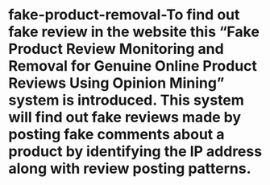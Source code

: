 # fake-product-removal-To find out fake review in the website this “Fake Product Review Monitoring and Removal for Genuine Online Product Reviews Using Opinion Mining” system is introduced. This system will find out fake reviews made by posting fake comments about a product by identifying the IP address along with review posting patterns.
